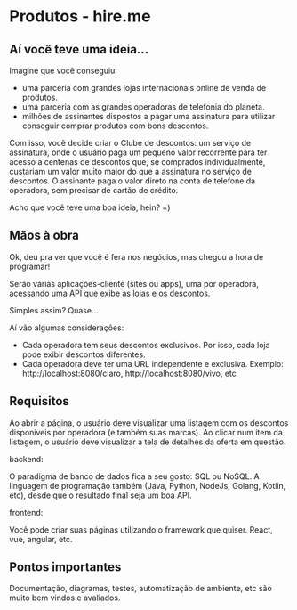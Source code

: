 # Produtos - hire.me


## Aí você teve uma ideia...

Imagine que você conseguiu: 

* uma parceria com grandes lojas internacionais online de venda de produtos.
* uma parceria com as grandes operadoras de telefonia do planeta.
* milhões de assinantes dispostos a pagar uma assinatura para utilizar conseguir comprar produtos com bons descontos.

Com isso, você decide criar o Clube de descontos: um serviço de assinatura, onde o usuário paga um pequeno valor recorrente para ter acesso a centenas de descontos que, se comprados individualmente, custariam um valor muito maior do que a assinatura no serviço de descontos. O assinante paga o valor direto na conta de telefone da operadora, sem precisar de cartão de crédito.

Acho que você teve uma boa ideia, hein? =)

## Mãos à obra

Ok, deu pra ver que você é fera nos negócios, mas chegou a hora de programar!

Serão várias aplicações-cliente (sites ou apps), uma por operadora, acessando uma API que exibe as lojas e os descontos.

Simples assim? Quase... 

Aí vão algumas considerações:

* Cada operadora tem seus descontos exclusivos. Por isso, cada loja pode exibir descontos diferentes.
* Cada operadora deve ter uma URL independente e exclusiva. Exemplo: http://localhost:8080/claro, http://localhost:8080/vivo, etc


## Requisitos

Ao abrir a página, o usuário deve visualizar uma listagem com os descontos disponíveis por operadora (e também suas marcas). Ao clicar num item da listagem, o usuário deve visualizar a tela de detalhes da oferta em questão.

backend:

O paradigma de banco de dados fica a seu gosto: SQL ou NoSQL. A linguagem de programação também (Java, Python, NodeJs, Golang, Kotlin, etc), desde que o resultado final seja um boa API.


frontend:

Você pode criar suas páginas utilizando o framework que quiser. React, vue, angular, etc.


## Pontos importantes
Documentação, diagramas, testes, automatização de ambiente, etc são muito bem vindos e avaliados.
